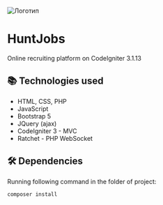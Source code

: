 ![Логотип](https://github.com/ErikMak/HuntJobs/files/img/label.png)
# HuntJobs
Online recruiting platform on CodeIgniter 3.1.13

## :books: Technologies used
* HTML, CSS, PHP
* JavaScript
* Bootstrap 5
* JQuery (ajax)
* CodeIgniter 3 - MVC
* Ratchet - PHP WebSocket

## :hammer_and_wrench: Dependencies
Running following command in the folder of project:
```
composer install
```